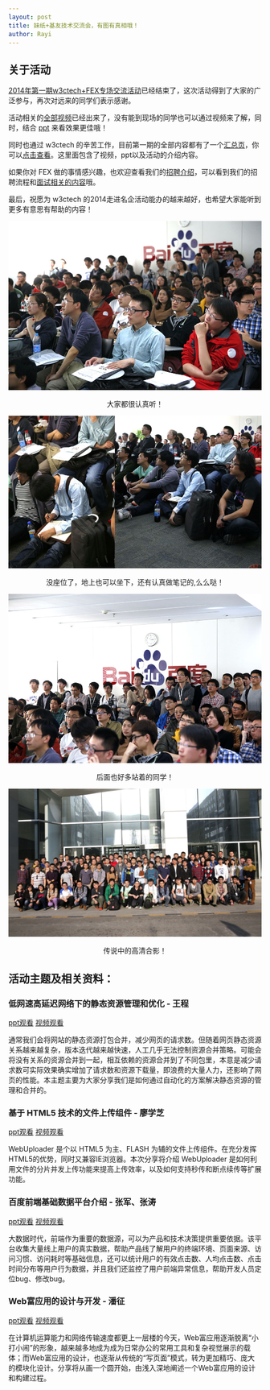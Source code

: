 ```yaml
---
layout: post
title: 妹纸+基友技术交流会，有图有真相哦！
author: Rayi
---
```


## 关于活动
[2014年第一期w3ctech+FEX专场交流活动](/blog/2014/03/fex-w3ctech-2014)已经结束了，这次活动得到了大家的广泛参与，再次对远来的同学们表示感谢。

活动相关的[全部视频][fexpage]已经出来了，没有能到现场的同学也可以通过视频来了解，同时，结合 [ppt][slides] 来看效果更佳哦！


同时也通过 w3ctech 的辛苦工作，目前第一期的全部内容都有了一个[汇总页][fexpage]，你可以[点击查看][fexpage]。这里面包含了视频，ppt以及活动的介绍内容。

如果你对 FEX 做的事情感兴趣，也欢迎查看我们的[招聘介绍][weneedyou]，可以看到我们的招聘流程和[面试相关的内容][interview]哦。

最后，祝愿为 w3ctech 的2014走进名企活动能办的越来越好，也希望大家能听到更多有意思有帮助的内容！


![会议室人好多](/img/fex-w3ctech-happyend/img01.jpg)
<p style="text-align:center">大家都很认真听！</p>

![会议室人好多](/img/fex-w3ctech-happyend/img05.jpg)
<p style="text-align:center">没座位了，地上也可以坐下，还有认真做笔记的,么么哒！</p>

![会议室人好多](/img/fex-w3ctech-happyend/img04.jpg)
<p style="text-align:center">后面也好多站着的同学！</p>

![全体合影](/img/fex-w3ctech-happyend/img02.jpg)
<p style="text-align:center">传说中的高清合影！</p>


## 活动主题及相关资料：

### 低网速高延迟网络下的静态资源管理和优化 - 王程 
[ppt观看][slide1] [视频观看][slide1]

通常我们会将网站的静态资源打包合并，减少网页的请求数。但随着网页静态资源关系越来越复杂，版本迭代越来越快速，人工几乎无法控制资源合并策略。可能会将没有关系的资源合并到一起，相互依赖的资源合并到了不同包里，本意是减少请求数可实际效果确实增加了请求数和资源下载量，即浪费的大量人力，还影响了网页的性能。本主题主要为大家分享我们是如何通过自动化的方案解决静态资源的管理和合并的。

### 基于 HTML5 技术的文件上传组件 - 廖学芝 
[ppt观看][slide2] [视频观看][slide2]

WebUploader 是个以 HTML5 为主、FLASH 为辅的文件上传组件。在充分发挥HTML5的优势，同时又兼容IE浏览器。本次分享将介绍 WebUploader 是如何利用文件的分片并发上传功能来提高上传效率，以及如何支持秒传和断点续传等扩展功能。

### 百度前端基础数据平台介绍 - 张军、张涛 
[ppt观看][slide3] [视频观看][slide3]

大数据时代，前端作为重要的数据源，可以为产品和技术决策提供重要依据。该平台收集大量线上用户的真实数据，帮助产品线了解用户的终端环境、页面来源、访问习惯、访问耗时等基础信息，还可以统计用户的有效点击数、人均点击数、点击时间分布等用户行为数据，并且我们还监控了用户前端异常信息，帮助开发人员定位bug、修改bug。

### Web富应用的设计与开发 - 潘征 
[ppt观看][slide4] [视频观看][slide4]

在计算机运算能力和网络传输速度都更上一层楼的今天，Web富应用逐渐脱离“小打小闹”的形象，越来越多地成为成为日常办公的常用工具和复杂视觉展示的载体；而Web富应用的设计，也逐渐从传统的“写页面”模式，转为更加精巧、庞大的模块化设计。分享将从画一个圆开始，由浅入深地阐述一个Web富应用的设计和构建过程。


[video]: http://pages.github.com/
[slides]: https://speakerdeck.com/baidufe
[slide1]: https://speakerdeck.com/baidufe/jing-tai-zi-yuan-zi-dong-he-bing-xi-tong
[slide2]: https://speakerdeck.com/baidufe/ji-yu-html5ji-zhu-de-wen-jian-shang-chuan
[slide3]: https://speakerdeck.com/baidufe/bai-du-qian-duan-ji-chu-shu-ju-ping-tai-jie-shao
[slide4]: https://speakerdeck.com/baidufe/webfu-ying-yong-de-she-ji-yu-kai-fa
[video1]: http://v.youku.com/v_show/id_XNjk2NDMwNTMy.html
[video2]: http://v.youku.com/v_show/id_XNjk2NDI5NTA4.html
[video3]: http://v.youku.com/v_show/id_XNjk2NDYyNDI0.html
[video4]: http://v.youku.com/v_show/id_XNjk2NDg2MzI0.html
[fexpage]: http://www.w3ctech.com/2014/baidufex.html
[weneedyou]: http://fex.baidu.com/we-need-you/
[interview]: https://github.com/fex-team/interview-questions

